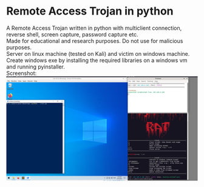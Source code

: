 # Remote Access Trojan in python

A Remote Access Trojan written in python with multiclient connection, reverse shell, screen capture, password capture etc. <br />
Made for educational and research purposes. Do not use for malicious purposes. <br />
Server on linux machine (tested on Kali) and victim on windows machine. Create windows exe by installing the required libraries on a windows vm and running pyinstaller. <br />
Screenshot:
![Image](https://github.com/ctrgrb/python_rat/blob/main/Screenshot.png)
